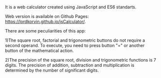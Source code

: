 It is a web calculator created using JavaScript and ES6 standarts. 

Web version is available on Github Pages:
https://lordkorvin.github.io/jsCalculator/.

There are some peculiarities of this app:

1)The  square root, factorial and trigonometric buttons do not require a second operand.
To execute, you need to press button "=" or another button of the mathematical action.

2)The precision of the square root, division and trigonometric functions is 7 digits.
The precision of addition, subtraction and multiplication is determined by the number of significant digits.
